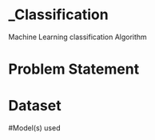 # _Classification
Machine Learning classification Algorithm
# Problem Statement

# Dataset

#Model(s) used

